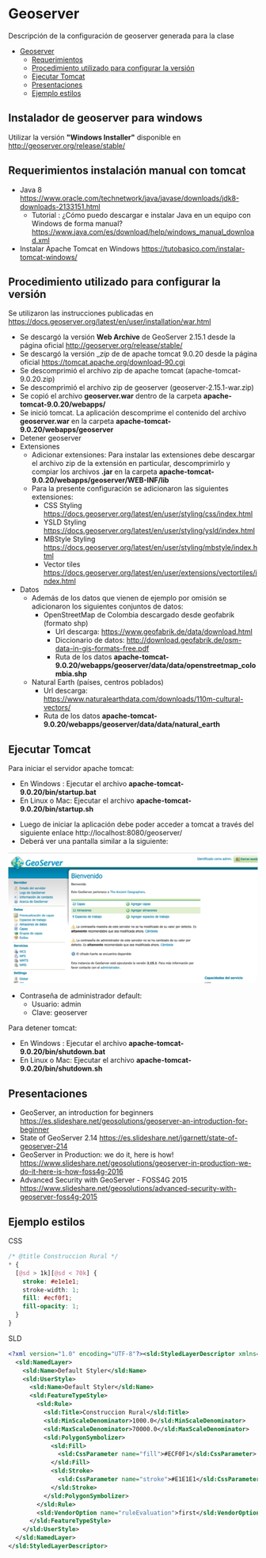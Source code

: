 # Geoserver

Descripción de la configuración de geoserver generada para la clase

- [Geoserver](#geoserver)
  - [Requerimientos](#requerimientos)
  - [Procedimiento utilizado para configurar la versión](#procedimiento-utilizado-para-configurar-la-versi%C3%B3n)
  - [Ejecutar Tomcat](#ejecutar-tomcat)
  - [Presentaciones](#presentaciones)
  - [Ejemplo estilos](#ejemplo-estilos)

## Instalador de geoserver para windows

Utilizar la versión **"Windows Installer"** disponible en http://geoserver.org/release/stable/

## Requerimientos instalación manual con tomcat

- Java 8 https://www.oracle.com/technetwork/java/javase/downloads/jdk8-downloads-2133151.html
  - Tutorial : ¿Cómo puedo descargar e instalar Java en un equipo con Windows de forma manual? https://www.java.com/es/download/help/windows_manual_download.xml
- Instalar Apache Tomcat en Windows https://tutobasico.com/instalar-tomcat-windows/

## Procedimiento utilizado para configurar la versión

Se utilizaron las instrucciones publicadas en https://docs.geoserver.org/latest/en/user/installation/war.html

- Se descargó la versión **Web Archive** de GeoServer 2.15.1 desde la página oficial http://geoserver.org/release/stable/
- Se descargó la versión \__zip_ de de apache tomcat 9.0.20 desde la página oficial https://tomcat.apache.org/download-90.cgi
- Se descomprimió el archivo zip de apache tomcat (apache-tomcat-9.0.20.zip)
- Se descomprimió el archivo zip de geoserver (geoserver-2.15.1-war.zip)
- Se copió el archivo **geoserver.war** dentro de la carpeta **apache-tomcat-9.0.20/webapps/**
- Se inició tomcat. La aplicación descomprime el contenido del archivo **geoserver.war** en la carpeta **apache-tomcat-9.0.20/webapps/geoserver**
- Detener geoserver
- Extensiones
  - Adicionar extensiones: Para instalar las extensiones debe descargar el archivo zip de la extensión en particular, descomprimirlo y compiar los archivos **.jar** en la carpeta **apache-tomcat-9.0.20/webapps/geoserver/WEB-INF/lib**
  - Para la presente configuración se adicionaron las siguientes extensiones:
    - CSS Styling https://docs.geoserver.org/latest/en/user/styling/css/index.html
    - YSLD Styling https://docs.geoserver.org/latest/en/user/styling/ysld/index.html
    - MBStyle Styling https://docs.geoserver.org/latest/en/user/styling/mbstyle/index.html
    - Vector tiles https://docs.geoserver.org/latest/en/user/extensions/vectortiles/index.html
- Datos
  - Además de los datos que vienen de ejemplo por omisión se adicionaron los siguientes conjuntos de datos:
    - OpenStreetMap de Colombia descargado desde geofabrik (formato shp)
      - Url descarga: https://www.geofabrik.de/data/download.html
      - Diccionario de datos: http://download.geofabrik.de/osm-data-in-gis-formats-free.pdf
      - Ruta de los datos **apache-tomcat-9.0.20/webapps/geoserver/data/data/openstreetmap_colombia.shp**
  - Natural Earth (países, centros poblados)
    - Url descarga: https://www.naturalearthdata.com/downloads/110m-cultural-vectors/
    - Ruta de los datos **apache-tomcat-9.0.20/webapps/geoserver/data/data/natural_earth**

## Ejecutar Tomcat

Para iniciar el servidor apache tomcat:

- En Windows : Ejecutar el archivo **apache-tomcat-9.0.20/bin/startup.bat**
- En Linux o Mac: Ejecutar el archivo **apache-tomcat-9.0.20/bin/startup.sh**

* Luego de iniciar la aplicación debe poder acceder a tomcat a través del siguiente enlace http://localhost:8080/geoserver/
* Deberá ver una pantalla similar a la siguiente:

![tomcat_start](images/tomcat_start.png "tomcat_start")

- Contraseña de administrador default:
  - Usuario: admin
  - Clave: geoserver

Para detener tomcat:

- En Windows : Ejecutar el archivo **apache-tomcat-9.0.20/bin/shutdown.bat**
- En Linux o Mac: Ejecutar el archivo **apache-tomcat-9.0.20/bin/shutdown.sh**

## Presentaciones

- GeoServer, an introduction for beginners https://es.slideshare.net/geosolutions/geoserver-an-introduction-for-beginner
- State of GeoServer 2.14 https://es.slideshare.net/jgarnett/state-of-geoserver-214
- GeoServer in Production: we do it, here is how! https://www.slideshare.net/geosolutions/geoserver-in-production-we-do-it-here-is-how-foss4g-2016
- Advanced Security with GeoServer - FOSS4G 2015 https://www.slideshare.net/geosolutions/advanced-security-with-geoserver-foss4g-2015

## Ejemplo estilos

CSS

```css
/* @title Construccion Rural */
* {
  [@sd > 1k][@sd < 70k] {
    stroke: #e1e1e1;
    stroke-width: 1;
    fill: #ecf0f1;
    fill-opacity: 1;
  }
}
```

SLD

```xml
<?xml version="1.0" encoding="UTF-8"?><sld:StyledLayerDescriptor xmlns="http://www.opengis.net/sld" xmlns:sld="http://www.opengis.net/sld" xmlns:gml="http://www.opengis.net/gml" xmlns:ogc="http://www.opengis.net/ogc" version="1.0.0">
  <sld:NamedLayer>
    <sld:Name>Default Styler</sld:Name>
    <sld:UserStyle>
      <sld:Name>Default Styler</sld:Name>
      <sld:FeatureTypeStyle>
        <sld:Rule>
          <sld:Title>Construccion Rural</sld:Title>
          <sld:MinScaleDenominator>1000.0</sld:MinScaleDenominator>
          <sld:MaxScaleDenominator>70000.0</sld:MaxScaleDenominator>
          <sld:PolygonSymbolizer>
            <sld:Fill>
              <sld:CssParameter name="fill">#ECF0F1</sld:CssParameter>
            </sld:Fill>
            <sld:Stroke>
              <sld:CssParameter name="stroke">#E1E1E1</sld:CssParameter>
            </sld:Stroke>
          </sld:PolygonSymbolizer>
        </sld:Rule>
        <sld:VendorOption name="ruleEvaluation">first</sld:VendorOption>
      </sld:FeatureTypeStyle>
    </sld:UserStyle>
  </sld:NamedLayer>
</sld:StyledLayerDescriptor>
```
